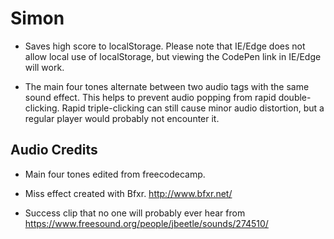 Simon
=====

- Saves high score to localStorage. Please note that IE/Edge does not allow local use of localStorage, but viewing the CodePen link in IE/Edge will work.

- The main four tones alternate between two audio tags with the same sound effect. This helps to prevent audio popping from rapid double-clicking. Rapid triple-clicking can still cause minor audio distortion, but a regular player would probably not encounter it.

Audio Credits
-------------

- Main four tones edited from freecodecamp.

- Miss effect created with Bfxr. http://www.bfxr.net/

- Success clip that no one will probably ever hear from https://www.freesound.org/people/jbeetle/sounds/274510/